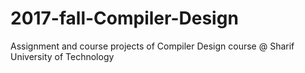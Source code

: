 # 2017-fall-Compiler-Design
Assignment and course projects of Compiler Design course @ Sharif University of Technology
